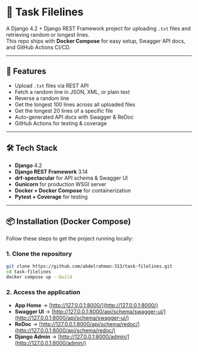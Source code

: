 
# 📂 Task Filelines

A Django 4.2 + Django REST Framework project for uploading `.txt` files and retrieving random or longest lines.  
This repo ships with **Docker Compose** for easy setup, Swagger API docs, and GitHub Actions CI/CD.

---

## 🚀 Features
- Upload `.txt` files via REST API
- Fetch a random line in JSON, XML, or plain text
- Reverse a random line
- Get the longest 100 lines across all uploaded files
- Get the longest 20 lines of a specific file
- Auto-generated API docs with Swagger & ReDoc
- GitHub Actions for testing & coverage

---

## 🛠 Tech Stack
- **Django** 4.2  
- **Django REST Framework** 3.14  
- **drf-spectacular** for API schema & Swagger UI  
- **Gunicorn** for production WSGI server  
- **Docker + Docker Compose** for containerization  
- **Pytest + Coverage** for testing  

---

## 📦 Installation (Docker Compose)

Follow these steps to get the project running locally:

### 1. Clone the repository
```bash
git clone https://github.com/abdelrahman-313/task-filelines.git
cd task-filelines
docker compose up --build
```
### 2. Access the application
- **App Home** → [http://127.0.0.1:8000/](http://127.0.0.1:8000/)  
- **Swagger UI** → [http://127.0.0.1:8000/api/schema/swagger-ui/](http://127.0.0.1:8000/api/schema/swagger-ui/)  
- **ReDoc** → [http://127.0.0.1:8000/api/schema/redoc/](http://127.0.0.1:8000/api/schema/redoc/)  
- **Django Admin** → [http://127.0.0.1:8000/admin/](http://127.0.0.1:8000/admin/)  


